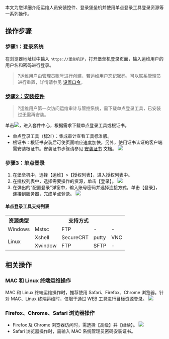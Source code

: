
本文为您详细介绍运维人员安装控件、登录堡垒机并使用单点登录工具登录资源等一系列操作。


## 操作步骤
### 步骤1：登录系统
在浏览器地址栏中输入 `https://堡垒机IP`，打开堡垒机登录页面，输入运维用户的用户名和密码进行登录。
>?运维用户由管理员账号进行创建，若运维用户忘记密码，可以联系管理员进行重置，详情请参见 [设置口令](https://cloud.tencent.com/document/product/1025/41852)。

### [步骤2：安装控件](id:step1)
>?运维用户第一次访问运维审计与管控系统，需下载单点登录工具，已安装过无需再安装。

单击<img src=" https://main.qcloudimg.com/raw/d4771d26b0d0d7cf65834db2abcb0e35.png"  style="margin:0;">，进入套件中心，根据需求下载单点登录工具或根证书。
- 单点登录工具（标准）：集成审计查看工具标准版。
- 根证书：根证书安装后可使页面响应速度加快，另外，使用证书认证的客户端需安装根证书。安装证书步骤请参见 [安装证书](https://cloud.tencent.com/document/product/1025/33152) 文档。
![](https://main.qcloudimg.com/raw/66a180f9059323b98aa6efa4272ebd16.png)
 
### 步骤3：单点登录
1. 在堡垒机中，选择【运维】>【授权列表】，进入授权列表中。
2. 在授权列表中，选择需要操作的资源，单击【登录】。
![](https://main.qcloudimg.com/raw/1bc5d12cf21f260e9c263fc418a5efdc.png)
3. 在弹出的“配置登录”弹窗中，输入账号密码并选择连接方式，单击【登录】，连接到服务器，完成单点登录。
 ![](https://main.qcloudimg.com/raw/195d7a4be59b86f4b400cbb20fe65d14.png)
#### 单点登录工具支持列表
<table>
   <tr>
      <th>资源类型</th>
      <th colspan="4">支持方式</th>
   </tr>
   <tr>
      <td>Windows</td>
      <td>Mstsc</td>
      <td>FTP</td>
      <td>-</td>
      <td>-</td>
   </tr>
   <tr>
      <td rowspan="2">Linux</td>
      <td>Xshell</td>
      <td>SecureCRT</td>
      <td>putty</td>
      <td>VNC</td>
   </tr>
   <tr>
      <td>Xwindow</td>
      <td>FTP</td>
      <td>SFTP</td>
      <td>-</td>
   </tr>
</table>

## 相关操作

### MAC 和 Linux 终端运维操作

MAC 和 Linux 终端运维操作时，推荐使用 Safari、Firefox、Chrome 浏览器。针对 MAC、Linux 终端运维时，仅限于通过 WEB 工具进行目标资源登录。
![](https://main.qcloudimg.com/raw/0f47eb536a138c4f84fa98fbd2f474bb.png)

### Firefox、Chrome、Safari 浏览器操作

- Firefox 及 Chrome 浏览器访问时，需选择【高级】并【继续】。
![](https://main.qcloudimg.com/raw/4211957fd05386ca2ea3f7bd399660ad.jpeg)
- Safari 浏览器操作时，需输入 MAC 系统管理员密码安装证书。





 
 

